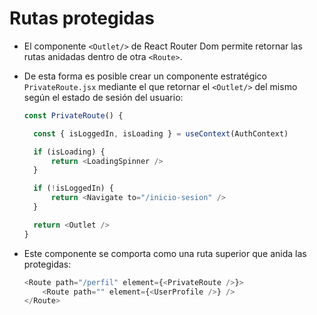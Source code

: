 # Rutas protegidas
- El componente `<Outlet/>` de React Router Dom permite retornar las rutas anidadas dentro de otra `<Route>`. 
- De esta forma es posible crear un componente estratégico `PrivateRoute.jsx` mediante el que retornar el `<Outlet/>` del mismo según el estado de sesión del usuario:

  ````javascript
  const PrivateRoute() {

    const { isLoggedIn, isLoading } = useContext(AuthContext)

    if (isLoading) {
        return <LoadingSpinner />
    }

    if (!isLoggedIn) {
        return <Navigate to="/inicio-sesion" />
    }

    return <Outlet />
  }
  ````
- Este componente se comporta como una ruta superior que anida las protegidas:
  ````javascript
  <Route path="/perfil" element={<PrivateRoute />}>
      <Route path="" element={<UserProfile />} />
  </Route>
  ````
